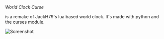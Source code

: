 *World Clock Curse*

is a remake of JackH79's lua based world clock. It's made with python and the curses module.


![Screenshot](https://raw.github.com/hypestar/world-clock-curse/master/screenshot.png)